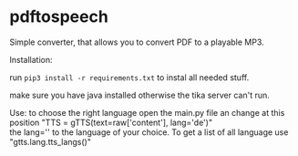 # pdftospeech
Simple converter, that allows you to convert PDF to a playable MP3.

Installation:

run `pip3 install -r requirements.txt` to instal all needed stuff. 

make sure you have java installed otherwise the tika server can't run. 

Use:
to choose the right language open the main.py file an change at this position "TTS = gTTS(text=raw['content'], lang='de')"  
the lang='' to the language of your choice. To get a list of all language use "gtts.lang.tts_langs()"
